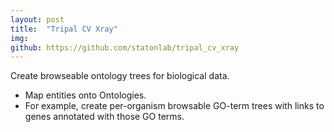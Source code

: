 ```yaml
---
layout: post
title:  "Tripal CV Xray"
img: 
github: https://github.com/statonlab/tripal_cv_xray
---
```


Create browseable ontology trees for biological data.

* Map entities onto Ontologies.
* For example, create per-organism browsable GO-term trees with links to genes annotated with those GO terms.
